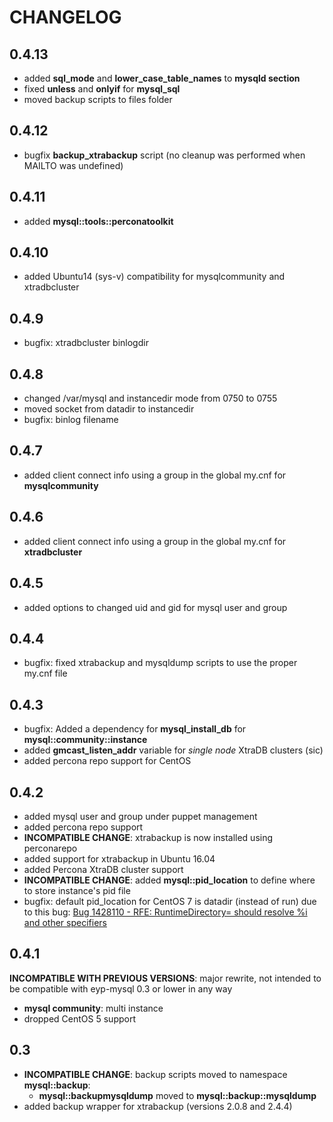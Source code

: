 # CHANGELOG

## 0.4.13

* added **sql_mode** and **lower_case_table_names** to **mysqld section**
* fixed **unless** and **onlyif** for **mysql_sql**
* moved backup scripts to files folder

## 0.4.12

* bugfix **backup_xtrabackup** script (no cleanup was performed when MAILTO was undefined)

## 0.4.11

* added **mysql::tools::perconatoolkit**

## 0.4.10

* added Ubuntu14 (sys-v) compatibility for mysqlcommunity and xtradbcluster

## 0.4.9

* bugfix: xtradbcluster binlogdir

## 0.4.8

* changed /var/mysql and instancedir mode from 0750 to 0755
* moved socket from datadir to instancedir
* bugfix: binlog filename

## 0.4.7

* added client connect info using a group in the global my.cnf for **mysqlcommunity**

## 0.4.6

* added client connect info using a group in the global my.cnf for **xtradbcluster**

## 0.4.5

* added options to changed uid and gid for mysql user and group

## 0.4.4

* bugfix: fixed xtrabackup and mysqldump scripts to use the proper my.cnf file

## 0.4.3

* bugfix: Added a dependency for **mysql_install_db** for **mysql::community::instance**
* added **gmcast_listen_addr** variable for *single node* XtraDB clusters (sic)
* added percona repo support for CentOS

## 0.4.2

* added mysql user and group under puppet management
* added percona repo support
* **INCOMPATIBLE CHANGE**: xtrabackup is now installed using perconarepo
* added support for xtrabackup in Ubuntu 16.04
* added Percona XtraDB cluster support
* **INCOMPATIBLE CHANGE**: added **mysql::pid_location** to define where to store instance's pid file
* bugfix: default pid_location for CentOS 7 is datadir (instead of run) due to this bug: [Bug 1428110 - RFE: RuntimeDirectory= should resolve %i and other specifiers](https://bugzilla.redhat.com/show_bug.cgi?id=1428110)

## 0.4.1

**INCOMPATIBLE WITH PREVIOUS VERSIONS**: major rewrite, not intended to be compatible with eyp-mysql 0.3 or lower in any way
* **mysql community**: multi instance
* dropped CentOS 5 support

## 0.3

* **INCOMPATIBLE CHANGE**: backup scripts moved to namespace **mysql::backup**:
  * **mysql::backupmysqldump** moved to **mysql::backup::mysqldump**
* added backup wrapper for xtrabackup (versions 2.0.8 and 2.4.4)
